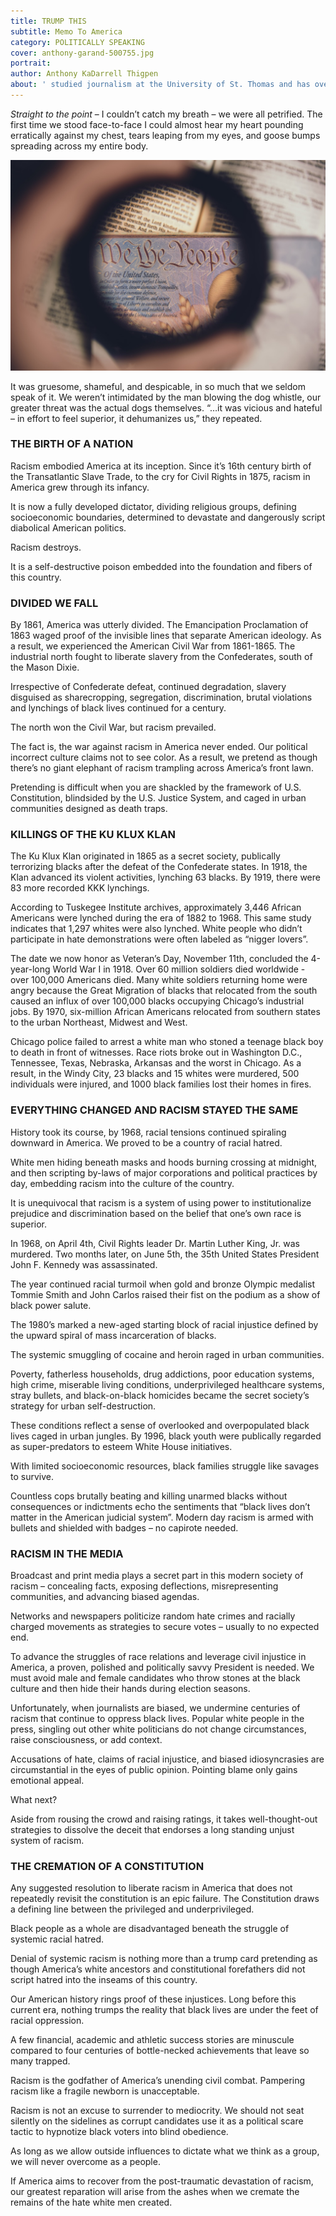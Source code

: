 ```yaml
---
title: TRUMP THIS
subtitle: Memo To America
category: POLITICALLY SPEAKING
cover: anthony-garand-500755.jpg
portrait:
author: Anthony KaDarrell Thigpen
about: ' studied journalism at the University of St. Thomas and has over 25 years-experience in publishing. AP Style news writing, marketing and photography are his passions.'
---
```


*Straight to the point* – I couldn’t catch my breath – we were all petrified. The first time we stood face-to-face I could almost hear my heart pounding erratically against my chest, tears leaping from my eyes, and goose bumps spreading across my entire body. 

![unsplash.com](./anthony-garand-500755.jpg)

It was gruesome, shameful, and despicable, in so much that we seldom speak of it. We weren’t intimidated by the man blowing the dog whistle, our greater threat was the actual dogs themselves. “…it was vicious and hateful – in effort to feel superior, it dehumanizes us,” they repeated.   

### THE BIRTH OF A NATION

Racism embodied America at its inception. Since it’s 16th century birth of the Transatlantic Slave Trade, to the cry for Civil Rights in 1875, racism in America grew through its infancy. 

It is now a fully developed dictator, dividing religious groups, defining socioeconomic boundaries, determined to devastate and dangerously script diabolical American politics. 

Racism destroys. 

It is a self-destructive poison embedded into the foundation and fibers of this country.

### DIVIDED WE FALL

By 1861, America was utterly divided. The Emancipation Proclamation of 1863 waged proof of the invisible lines that separate American ideology. As a result, we experienced the American Civil War from 1861-1865. The industrial north fought to liberate slavery from the Confederates, south of the Mason Dixie. 

Irrespective of Confederate defeat, continued degradation, slavery disguised as sharecropping, segregation, discrimination, brutal violations and lynchings of black lives continued for a century.

The north won the Civil War, but racism prevailed. 

The fact is, the war against racism in America never ended. Our political incorrect culture claims not to see color. As a result, we pretend as though there’s no giant elephant of racism trampling across America’s front lawn.

Pretending is difficult when you are shackled by the framework of U.S. Constitution, blindsided by the U.S. Justice System, and caged in urban communities designed as death traps.

### KILLINGS OF THE KU KLUX KLAN

The Ku Klux Klan originated in 1865 as a secret society, publically terrorizing blacks after the defeat of the Confederate states. In 1918, the Klan advanced its violent activities, lynching 63 blacks. By 1919, there were 83 more recorded KKK lynchings. 

According to Tuskegee Institute archives, approximately 3,446 African Americans were lynched during the era of 1882 to 1968. This same study indicates that 1,297 whites were also lynched. White people who didn’t participate in hate demonstrations were often labeled as “nigger lovers”. 

The date we now honor as Veteran’s Day, November 11th, concluded the 4-year-long World War I in 1918. Over 60 million soldiers died worldwide - over 100,000 Americans died. Many white soldiers returning home were angry because the Great Migration of blacks that relocated from the south caused an influx of over 100,000 blacks occupying Chicago’s industrial jobs. By 1970, six-million African Americans relocated from southern states to the urban Northeast, Midwest and West.  

Chicago police failed to arrest a white man who stoned a teenage black boy to death in front of witnesses. Race riots broke out in Washington D.C., Tennessee, Texas, Nebraska, Arkansas and the worst in Chicago. As a result, in the Windy City, 23 blacks and 15 whites were murdered, 500 individuals were injured, and 1000 black families lost their homes in fires.  


### EVERYTHING CHANGED AND RACISM STAYED THE SAME

History took its course, by 1968, racial tensions continued spiraling downward in America. We proved to be a country of racial hatred.

White men hiding beneath masks and hoods burning crossing at midnight, and then scripting by-laws of major corporations and political practices by day, embedding racism into the culture of the country.

It is unequivocal that racism is a system of using power to institutionalize prejudice and discrimination based on the belief that one’s own race is superior. 

In 1968, on April 4th, Civil Rights leader Dr. Martin Luther King, Jr. was murdered. Two months later, on June 5th, the 35th United States President John F. Kennedy was assassinated.  

The year continued racial turmoil when gold and bronze Olympic medalist Tommie Smith and John Carlos raised their fist on the podium as a show of black power salute. 

The 1980’s marked a new-aged starting block of racial injustice defined by the upward spiral of mass incarceration of blacks. 

The systemic smuggling of cocaine and heroin raged in urban communities. 

Poverty, fatherless households, drug addictions, poor education systems, high crime, miserable living conditions, underprivileged healthcare systems, stray bullets, and black-on-black homicides became the secret society’s strategy for urban self-destruction. 

These conditions reflect a sense of overlooked and overpopulated black lives caged in urban jungles.  By 1996, black youth were publically regarded as super-predators to esteem White House initiatives.

With limited socioeconomic resources, black families struggle like savages to survive. 

Countless cops brutally beating and killing unarmed blacks without consequences or indictments echo the sentiments that “black lives don’t matter in the American judicial system”. Modern day racism is armed with bullets and shielded with badges – no capirote needed.

### RACISM IN THE MEDIA

Broadcast and print media plays a secret part in this modern society of racism – concealing facts, exposing deflections, misrepresenting communities, and advancing biased agendas. 

Networks and newspapers politicize random hate crimes and racially charged movements as strategies to secure votes – usually to no expected end. 

To advance the struggles of race relations and leverage civil injustice in America, a proven, polished and politically savvy President is needed. We must avoid male and female candidates who throw stones at the black culture and then hide their hands during election seasons. 

Unfortunately, when journalists are biased, we undermine centuries of racism that continue to oppress black lives. Popular white people in the press, singling out other white politicians do not change circumstances, raise consciousness, or add context. 

Accusations of hate, claims of racial injustice, and biased idiosyncrasies are circumstantial in the eyes of public opinion. Pointing blame only gains emotional appeal. 

What next?

Aside from rousing the crowd and raising ratings, it takes well-thought-out strategies to dissolve the deceit that endorses a long standing unjust system of racism. 

### THE CREMATION OF A CONSTITUTION

Any suggested resolution to liberate racism in America that does not repeatedly revisit the constitution is an epic failure. The Constitution draws a defining line between the privileged and underprivileged. 

Black people as a whole are disadvantaged beneath the struggle of systemic racial hatred. 

Denial of systemic racism is nothing more than a trump card pretending as though America’s white ancestors and constitutional forefathers did not script hatred into the inseams of this country. 

Our American history rings proof of these injustices. Long before this current era, nothing trumps the reality that black lives are under the feet of racial oppression.

A few financial, academic and athletic success stories are minuscule compared to four centuries of bottle-necked achievements that leave so many trapped.

Racism is the godfather of America’s unending civil combat. Pampering racism like a fragile newborn is unacceptable.

Racism is not an excuse to surrender to mediocrity. We should not seat silently on the sidelines as corrupt candidates use it as a political scare tactic to hypnotize black voters into blind obedience.

As long as we allow outside influences to dictate what we think as a group, we will never overcome as a people. 

If America aims to recover from the post-traumatic devastation of racism, our greatest reparation will arise from the ashes when we cremate the remains of the hate white men created.
